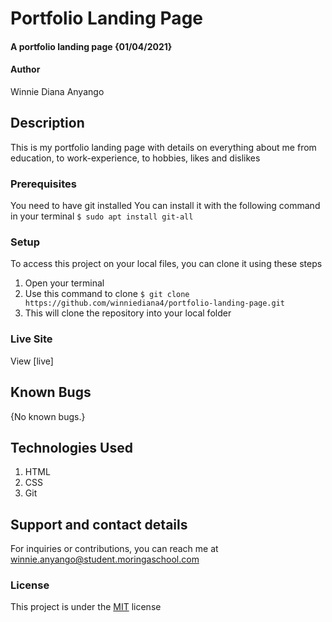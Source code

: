 # Portfolio Landing Page
#### A portfolio landing page {01/04/2021}
#### Author
Winnie Diana Anyango
## Description
This is my portfolio landing page with details on everything about me from education, to work-experience, to hobbies, likes and dislikes
### Prerequisites
You need to have git installed
You can install it with the following command in your terminal
`$ sudo apt install git-all`
### Setup
To access this project on your local files, you can clone it using these steps
1. Open your terminal
1. Use this command to clone `$ git clone https://github.com/winniediana4/portfolio-landing-page.git`
1. This will clone the repository into your local folder
### Live Site
View [live]
## Known Bugs
{No known bugs.}
## Technologies Used
1. HTML
1. CSS
1. Git
## Support and contact details
For inquiries or contributions, you can reach me at winnie.anyango@student.moringaschool.com
### License
This project is under the [MIT](LICENSE) license